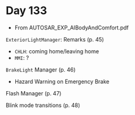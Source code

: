 # Day 133

* From AUTOSAR\_EXP\_AIBodyAndComfort.pdf

`ExteriorLightManager`: Remarks (p. 45)
* `CHLH`: coming home/leaving home
* `MMI`: ?

`BrakeLight` Manager (p. 46)
* Hazard Warning on Emergency Brake

Flash Manager (p. 47)

Blink mode transitions (p. 48)
